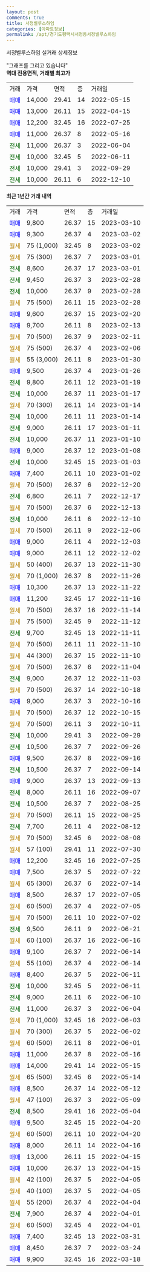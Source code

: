 ```yaml
---
layout: post
comments: true
title: 서정벨루스하임
categories: [아파트정보]
permalink: /apt/경기도평택시서정동서정벨루스하임
---
```


서정벨루스하임 실거래 상세정보

<script type="text/javascript">
  google.charts.load('current', {'packages':['line', 'corechart']});
  google.charts.setOnLoadCallback(drawChart);

  function drawChart() {
    var data = new google.visualization.DataTable();
    data.addColumn('date', '거래일');
    data.addColumn('number', "매매");
    data.addColumn('number', "전세");
    data.addColumn('number', "전매");

    data.addRows([[new Date(Date.parse("2023-03-10")), 9800, null, null], [new Date(Date.parse("2023-03-02")), 9300, null, null], [new Date(Date.parse("2023-03-02")), null, null, null], [new Date(Date.parse("2023-03-01")), null, null, null], [new Date(Date.parse("2023-03-01")), null, 8600, null], [new Date(Date.parse("2023-02-28")), null, 9450, null], [new Date(Date.parse("2023-02-28")), null, 10000, null], [new Date(Date.parse("2023-02-28")), null, null, null], [new Date(Date.parse("2023-02-20")), 9600, null, null], [new Date(Date.parse("2023-02-13")), 9700, null, null], [new Date(Date.parse("2023-02-11")), null, null, null], [new Date(Date.parse("2023-02-06")), null, null, null], [new Date(Date.parse("2023-01-30")), null, null, null], [new Date(Date.parse("2023-01-26")), 9500, null, null], [new Date(Date.parse("2023-01-19")), null, 9800, null], [new Date(Date.parse("2023-01-17")), null, 10000, null], [new Date(Date.parse("2023-01-14")), null, null, null], [new Date(Date.parse("2023-01-14")), null, 10000, null], [new Date(Date.parse("2023-01-11")), null, 9000, null], [new Date(Date.parse("2023-01-10")), null, 10000, null], [new Date(Date.parse("2023-01-08")), 9000, null, null], [new Date(Date.parse("2023-01-03")), null, 10000, null], [new Date(Date.parse("2023-01-02")), 7400, null, null], [new Date(Date.parse("2022-12-20")), null, null, null], [new Date(Date.parse("2022-12-17")), null, 6800, null], [new Date(Date.parse("2022-12-13")), null, null, null], [new Date(Date.parse("2022-12-10")), null, 10000, null], [new Date(Date.parse("2022-12-06")), null, null, null], [new Date(Date.parse("2022-12-03")), 9000, null, null], [new Date(Date.parse("2022-12-02")), 9000, null, null], [new Date(Date.parse("2022-11-30")), null, null, null], [new Date(Date.parse("2022-11-26")), null, null, null], [new Date(Date.parse("2022-11-22")), 10300, null, null], [new Date(Date.parse("2022-11-16")), 11200, null, null], [new Date(Date.parse("2022-11-14")), null, null, null], [new Date(Date.parse("2022-11-12")), null, null, null], [new Date(Date.parse("2022-11-11")), null, 9700, null], [new Date(Date.parse("2022-11-10")), null, null, null], [new Date(Date.parse("2022-11-10")), null, null, null], [new Date(Date.parse("2022-11-04")), null, null, null], [new Date(Date.parse("2022-11-03")), null, 9000, null], [new Date(Date.parse("2022-10-18")), null, null, null], [new Date(Date.parse("2022-10-16")), 9000, null, null], [new Date(Date.parse("2022-10-15")), null, null, null], [new Date(Date.parse("2022-10-11")), null, null, null], [new Date(Date.parse("2022-09-29")), null, 10000, null], [new Date(Date.parse("2022-09-26")), null, 10500, null], [new Date(Date.parse("2022-09-16")), 9500, null, null], [new Date(Date.parse("2022-09-14")), null, 10500, null], [new Date(Date.parse("2022-09-13")), 9000, null, null], [new Date(Date.parse("2022-09-07")), null, 8000, null], [new Date(Date.parse("2022-08-25")), null, 10500, null], [new Date(Date.parse("2022-08-25")), null, null, null], [new Date(Date.parse("2022-08-12")), null, 7700, null], [new Date(Date.parse("2022-08-08")), null, null, null], [new Date(Date.parse("2022-07-30")), null, null, null], [new Date(Date.parse("2022-07-25")), 12200, null, null], [new Date(Date.parse("2022-07-22")), 7500, null, null], [new Date(Date.parse("2022-07-14")), null, null, null], [new Date(Date.parse("2022-07-05")), 8500, null, null], [new Date(Date.parse("2022-07-05")), null, null, null], [new Date(Date.parse("2022-07-02")), null, null, null], [new Date(Date.parse("2022-06-21")), null, 9500, null], [new Date(Date.parse("2022-06-16")), null, null, null], [new Date(Date.parse("2022-06-14")), 9100, null, null], [new Date(Date.parse("2022-06-14")), null, null, null], [new Date(Date.parse("2022-06-11")), 8400, null, null], [new Date(Date.parse("2022-06-11")), null, 10000, null], [new Date(Date.parse("2022-06-10")), null, 9000, null], [new Date(Date.parse("2022-06-04")), null, 11000, null], [new Date(Date.parse("2022-06-03")), null, null, null], [new Date(Date.parse("2022-06-02")), null, null, null], [new Date(Date.parse("2022-06-01")), null, null, null], [new Date(Date.parse("2022-05-16")), 11000, null, null], [new Date(Date.parse("2022-05-15")), 14000, null, null], [new Date(Date.parse("2022-05-14")), null, null, null], [new Date(Date.parse("2022-05-12")), 8500, null, null], [new Date(Date.parse("2022-05-09")), null, null, null], [new Date(Date.parse("2022-05-04")), null, 8500, null], [new Date(Date.parse("2022-04-20")), 9500, null, null], [new Date(Date.parse("2022-04-20")), null, null, null], [new Date(Date.parse("2022-04-16")), 8000, null, null], [new Date(Date.parse("2022-04-15")), 13000, null, null], [new Date(Date.parse("2022-04-15")), 10000, null, null], [new Date(Date.parse("2022-04-05")), null, null, null], [new Date(Date.parse("2022-04-05")), null, null, null], [new Date(Date.parse("2022-04-04")), null, null, null], [new Date(Date.parse("2022-04-01")), null, 7900, null], [new Date(Date.parse("2022-04-01")), null, null, null], [new Date(Date.parse("2022-03-31")), 7400, null, null], [new Date(Date.parse("2022-03-24")), 8450, null, null], [new Date(Date.parse("2022-03-18")), 9900, null, null]]);

    var options = {
      hAxis: {
        format: 'yyyy/MM/dd'
      },    
      lineWidth: 0,
      pointsVisible: true,    
      title: '최근 1년간 유형별 실거래가 분포',
      legend: { position: 'bottom' }
    };

    var formatter = new google.visualization.NumberFormat({pattern:'###,###'} );
    formatter.format(data, 1);
    formatter.format(data, 2);
    
    setTimeout(function() {
        var chart = new google.visualization.LineChart(document.getElementById('columnchart_material'));
        chart.draw(data, (options));
        document.getElementById('loading').style.display = 'none';
    }, 200);
  }
</script>


<div id="loading" style="z-index:20; display: block; margin-left: 0px">"그래프를 그리고 있습니다"</div>
<div id="columnchart_material" style="width: 95%; margin-left: 0px; display: block"></div>
<!-- contents start -->
<b>역대 전용면적, 거래별 최고가</b>
<table class="sortable">
    <tr>
      <td>거래</td>
      <td>가격</td>
      <td>면적</td>
      <td>층</td>
      <td>거래일</td>
    </tr>
        <tr>
          <td><a style="color: blue">매매</a></td>
          <td>14,000</td>
          <td>29.41</td>
          <td>14</td>
          <td>2022-05-15</td>
        </tr>            <tr>
          <td><a style="color: blue">매매</a></td>
          <td>13,000</td>
          <td>26.11</td>
          <td>15</td>
          <td>2022-04-15</td>
        </tr>            <tr>
          <td><a style="color: blue">매매</a></td>
          <td>12,200</td>
          <td>32.45</td>
          <td>16</td>
          <td>2022-07-25</td>
        </tr>            <tr>
          <td><a style="color: blue">매매</a></td>
          <td>11,000</td>
          <td>26.37</td>
          <td>8</td>
          <td>2022-05-16</td>
        </tr>        
        <tr>
              <td><a style="color: darkgreen">전세</a></td>
              <td>11,000</td>
              <td>26.37</td>
              <td>3</td>
              <td>2022-06-04</td>
            </tr>            <tr>
              <td><a style="color: darkgreen">전세</a></td>
              <td>10,000</td>
              <td>32.45</td>
              <td>5</td>
              <td>2022-06-11</td>
            </tr>            <tr>
              <td><a style="color: darkgreen">전세</a></td>
              <td>10,000</td>
              <td>29.41</td>
              <td>3</td>
              <td>2022-09-29</td>
            </tr>            <tr>
              <td><a style="color: darkgreen">전세</a></td>
              <td>10,000</td>
              <td>26.11</td>
              <td>6</td>
              <td>2022-12-10</td>
            </tr>        
    
</table>

<b>최근 1년간 거래 내역</b>

<table class="sortable">
    <tr>
      <td>거래</td>
      <td>가격</td>
      <td>면적</td>
      <td>층</td>
      <td>거래일</td>
    </tr>
    <tr>
      <td><a style="color: blue">매매</a></td>
      <td>9,800</td>
      <td>26.37</td>
      <td>15</td>
      <td>2023-03-10</td>
    </tr>          <tr>
      <td><a style="color: blue">매매</a></td>
      <td>9,300</td>
      <td>26.37</td>
      <td>4</td>
      <td>2023-03-02</td>
    </tr>          <tr>
      <td><a style="color: darkgoldenrod">월세</a></td>
      <td>75 (1,000)</td>
      <td>32.45</td>
      <td>8</td>
      <td>2023-03-02</td>
    </tr>          <tr>
      <td><a style="color: darkgoldenrod">월세</a></td>
      <td>75 (300)</td>
      <td>26.37</td>
      <td>7</td>
      <td>2023-03-01</td>
    </tr>          <tr>
      <td><a style="color: darkgreen">전세</a></td>
      <td>8,600</td>
      <td>26.37</td>
      <td>17</td>
      <td>2023-03-01</td>
    </tr>          <tr>
      <td><a style="color: darkgreen">전세</a></td>
      <td>9,450</td>
      <td>26.37</td>
      <td>3</td>
      <td>2023-02-28</td>
    </tr>          <tr>
      <td><a style="color: darkgreen">전세</a></td>
      <td>10,000</td>
      <td>26.37</td>
      <td>9</td>
      <td>2023-02-28</td>
    </tr>          <tr>
      <td><a style="color: darkgoldenrod">월세</a></td>
      <td>75 (500)</td>
      <td>26.11</td>
      <td>15</td>
      <td>2023-02-28</td>
    </tr>          <tr>
      <td><a style="color: blue">매매</a></td>
      <td>9,600</td>
      <td>26.37</td>
      <td>15</td>
      <td>2023-02-20</td>
    </tr>          <tr>
      <td><a style="color: blue">매매</a></td>
      <td>9,700</td>
      <td>26.11</td>
      <td>8</td>
      <td>2023-02-13</td>
    </tr>          <tr>
      <td><a style="color: darkgoldenrod">월세</a></td>
      <td>70 (500)</td>
      <td>26.37</td>
      <td>9</td>
      <td>2023-02-11</td>
    </tr>          <tr>
      <td><a style="color: darkgoldenrod">월세</a></td>
      <td>75 (500)</td>
      <td>26.37</td>
      <td>4</td>
      <td>2023-02-06</td>
    </tr>          <tr>
      <td><a style="color: darkgoldenrod">월세</a></td>
      <td>55 (3,000)</td>
      <td>26.11</td>
      <td>8</td>
      <td>2023-01-30</td>
    </tr>          <tr>
      <td><a style="color: blue">매매</a></td>
      <td>9,500</td>
      <td>26.37</td>
      <td>4</td>
      <td>2023-01-26</td>
    </tr>          <tr>
      <td><a style="color: darkgreen">전세</a></td>
      <td>9,800</td>
      <td>26.11</td>
      <td>12</td>
      <td>2023-01-19</td>
    </tr>          <tr>
      <td><a style="color: darkgreen">전세</a></td>
      <td>10,000</td>
      <td>26.37</td>
      <td>11</td>
      <td>2023-01-17</td>
    </tr>          <tr>
      <td><a style="color: darkgoldenrod">월세</a></td>
      <td>70 (300)</td>
      <td>26.11</td>
      <td>14</td>
      <td>2023-01-14</td>
    </tr>          <tr>
      <td><a style="color: darkgreen">전세</a></td>
      <td>10,000</td>
      <td>26.11</td>
      <td>11</td>
      <td>2023-01-14</td>
    </tr>          <tr>
      <td><a style="color: darkgreen">전세</a></td>
      <td>9,000</td>
      <td>26.11</td>
      <td>17</td>
      <td>2023-01-11</td>
    </tr>          <tr>
      <td><a style="color: darkgreen">전세</a></td>
      <td>10,000</td>
      <td>26.37</td>
      <td>11</td>
      <td>2023-01-10</td>
    </tr>          <tr>
      <td><a style="color: blue">매매</a></td>
      <td>9,000</td>
      <td>26.37</td>
      <td>12</td>
      <td>2023-01-08</td>
    </tr>          <tr>
      <td><a style="color: darkgreen">전세</a></td>
      <td>10,000</td>
      <td>32.45</td>
      <td>15</td>
      <td>2023-01-03</td>
    </tr>          <tr>
      <td><a style="color: blue">매매</a></td>
      <td>7,400</td>
      <td>26.11</td>
      <td>10</td>
      <td>2023-01-02</td>
    </tr>          <tr>
      <td><a style="color: darkgoldenrod">월세</a></td>
      <td>70 (500)</td>
      <td>26.37</td>
      <td>6</td>
      <td>2022-12-20</td>
    </tr>          <tr>
      <td><a style="color: darkgreen">전세</a></td>
      <td>6,800</td>
      <td>26.11</td>
      <td>7</td>
      <td>2022-12-17</td>
    </tr>          <tr>
      <td><a style="color: darkgoldenrod">월세</a></td>
      <td>70 (500)</td>
      <td>26.37</td>
      <td>6</td>
      <td>2022-12-13</td>
    </tr>          <tr>
      <td><a style="color: darkgreen">전세</a></td>
      <td>10,000</td>
      <td>26.11</td>
      <td>6</td>
      <td>2022-12-10</td>
    </tr>          <tr>
      <td><a style="color: darkgoldenrod">월세</a></td>
      <td>70 (500)</td>
      <td>26.11</td>
      <td>9</td>
      <td>2022-12-06</td>
    </tr>          <tr>
      <td><a style="color: blue">매매</a></td>
      <td>9,000</td>
      <td>26.11</td>
      <td>4</td>
      <td>2022-12-03</td>
    </tr>          <tr>
      <td><a style="color: blue">매매</a></td>
      <td>9,000</td>
      <td>26.11</td>
      <td>12</td>
      <td>2022-12-02</td>
    </tr>          <tr>
      <td><a style="color: darkgoldenrod">월세</a></td>
      <td>50 (400)</td>
      <td>26.37</td>
      <td>13</td>
      <td>2022-11-30</td>
    </tr>          <tr>
      <td><a style="color: darkgoldenrod">월세</a></td>
      <td>70 (1,000)</td>
      <td>26.37</td>
      <td>8</td>
      <td>2022-11-26</td>
    </tr>          <tr>
      <td><a style="color: blue">매매</a></td>
      <td>10,300</td>
      <td>26.37</td>
      <td>13</td>
      <td>2022-11-22</td>
    </tr>          <tr>
      <td><a style="color: blue">매매</a></td>
      <td>11,200</td>
      <td>32.45</td>
      <td>17</td>
      <td>2022-11-16</td>
    </tr>          <tr>
      <td><a style="color: darkgoldenrod">월세</a></td>
      <td>70 (500)</td>
      <td>26.37</td>
      <td>16</td>
      <td>2022-11-14</td>
    </tr>          <tr>
      <td><a style="color: darkgoldenrod">월세</a></td>
      <td>75 (500)</td>
      <td>32.45</td>
      <td>9</td>
      <td>2022-11-12</td>
    </tr>          <tr>
      <td><a style="color: darkgreen">전세</a></td>
      <td>9,700</td>
      <td>32.45</td>
      <td>13</td>
      <td>2022-11-11</td>
    </tr>          <tr>
      <td><a style="color: darkgoldenrod">월세</a></td>
      <td>70 (500)</td>
      <td>26.11</td>
      <td>11</td>
      <td>2022-11-10</td>
    </tr>          <tr>
      <td><a style="color: darkgoldenrod">월세</a></td>
      <td>44 (300)</td>
      <td>26.37</td>
      <td>15</td>
      <td>2022-11-10</td>
    </tr>          <tr>
      <td><a style="color: darkgoldenrod">월세</a></td>
      <td>70 (500)</td>
      <td>26.37</td>
      <td>6</td>
      <td>2022-11-04</td>
    </tr>          <tr>
      <td><a style="color: darkgreen">전세</a></td>
      <td>9,000</td>
      <td>26.37</td>
      <td>12</td>
      <td>2022-11-03</td>
    </tr>          <tr>
      <td><a style="color: darkgoldenrod">월세</a></td>
      <td>70 (500)</td>
      <td>26.37</td>
      <td>14</td>
      <td>2022-10-18</td>
    </tr>          <tr>
      <td><a style="color: blue">매매</a></td>
      <td>9,000</td>
      <td>26.37</td>
      <td>3</td>
      <td>2022-10-16</td>
    </tr>          <tr>
      <td><a style="color: darkgoldenrod">월세</a></td>
      <td>70 (500)</td>
      <td>26.37</td>
      <td>12</td>
      <td>2022-10-15</td>
    </tr>          <tr>
      <td><a style="color: darkgoldenrod">월세</a></td>
      <td>70 (500)</td>
      <td>26.11</td>
      <td>3</td>
      <td>2022-10-11</td>
    </tr>          <tr>
      <td><a style="color: darkgreen">전세</a></td>
      <td>10,000</td>
      <td>29.41</td>
      <td>3</td>
      <td>2022-09-29</td>
    </tr>          <tr>
      <td><a style="color: darkgreen">전세</a></td>
      <td>10,500</td>
      <td>26.37</td>
      <td>7</td>
      <td>2022-09-26</td>
    </tr>          <tr>
      <td><a style="color: blue">매매</a></td>
      <td>9,500</td>
      <td>26.37</td>
      <td>8</td>
      <td>2022-09-16</td>
    </tr>          <tr>
      <td><a style="color: darkgreen">전세</a></td>
      <td>10,500</td>
      <td>26.37</td>
      <td>7</td>
      <td>2022-09-14</td>
    </tr>          <tr>
      <td><a style="color: blue">매매</a></td>
      <td>9,000</td>
      <td>26.37</td>
      <td>13</td>
      <td>2022-09-13</td>
    </tr>          <tr>
      <td><a style="color: darkgreen">전세</a></td>
      <td>8,000</td>
      <td>26.11</td>
      <td>16</td>
      <td>2022-09-07</td>
    </tr>          <tr>
      <td><a style="color: darkgreen">전세</a></td>
      <td>10,500</td>
      <td>26.37</td>
      <td>7</td>
      <td>2022-08-25</td>
    </tr>          <tr>
      <td><a style="color: darkgoldenrod">월세</a></td>
      <td>70 (500)</td>
      <td>26.11</td>
      <td>15</td>
      <td>2022-08-25</td>
    </tr>          <tr>
      <td><a style="color: darkgreen">전세</a></td>
      <td>7,700</td>
      <td>26.11</td>
      <td>4</td>
      <td>2022-08-12</td>
    </tr>          <tr>
      <td><a style="color: darkgoldenrod">월세</a></td>
      <td>70 (500)</td>
      <td>32.45</td>
      <td>6</td>
      <td>2022-08-08</td>
    </tr>          <tr>
      <td><a style="color: darkgoldenrod">월세</a></td>
      <td>57 (100)</td>
      <td>29.41</td>
      <td>11</td>
      <td>2022-07-30</td>
    </tr>          <tr>
      <td><a style="color: blue">매매</a></td>
      <td>12,200</td>
      <td>32.45</td>
      <td>16</td>
      <td>2022-07-25</td>
    </tr>          <tr>
      <td><a style="color: blue">매매</a></td>
      <td>7,500</td>
      <td>26.37</td>
      <td>5</td>
      <td>2022-07-22</td>
    </tr>          <tr>
      <td><a style="color: darkgoldenrod">월세</a></td>
      <td>65 (300)</td>
      <td>26.37</td>
      <td>6</td>
      <td>2022-07-14</td>
    </tr>          <tr>
      <td><a style="color: blue">매매</a></td>
      <td>8,500</td>
      <td>26.37</td>
      <td>17</td>
      <td>2022-07-05</td>
    </tr>          <tr>
      <td><a style="color: darkgoldenrod">월세</a></td>
      <td>60 (500)</td>
      <td>26.37</td>
      <td>4</td>
      <td>2022-07-05</td>
    </tr>          <tr>
      <td><a style="color: darkgoldenrod">월세</a></td>
      <td>70 (500)</td>
      <td>26.11</td>
      <td>10</td>
      <td>2022-07-02</td>
    </tr>          <tr>
      <td><a style="color: darkgreen">전세</a></td>
      <td>9,500</td>
      <td>26.11</td>
      <td>9</td>
      <td>2022-06-21</td>
    </tr>          <tr>
      <td><a style="color: darkgoldenrod">월세</a></td>
      <td>60 (100)</td>
      <td>26.37</td>
      <td>16</td>
      <td>2022-06-16</td>
    </tr>          <tr>
      <td><a style="color: blue">매매</a></td>
      <td>9,100</td>
      <td>26.37</td>
      <td>7</td>
      <td>2022-06-14</td>
    </tr>          <tr>
      <td><a style="color: darkgoldenrod">월세</a></td>
      <td>55 (100)</td>
      <td>26.37</td>
      <td>4</td>
      <td>2022-06-14</td>
    </tr>          <tr>
      <td><a style="color: blue">매매</a></td>
      <td>8,400</td>
      <td>26.37</td>
      <td>5</td>
      <td>2022-06-11</td>
    </tr>          <tr>
      <td><a style="color: darkgreen">전세</a></td>
      <td>10,000</td>
      <td>32.45</td>
      <td>5</td>
      <td>2022-06-11</td>
    </tr>          <tr>
      <td><a style="color: darkgreen">전세</a></td>
      <td>9,000</td>
      <td>26.11</td>
      <td>6</td>
      <td>2022-06-10</td>
    </tr>          <tr>
      <td><a style="color: darkgreen">전세</a></td>
      <td>11,000</td>
      <td>26.37</td>
      <td>3</td>
      <td>2022-06-04</td>
    </tr>          <tr>
      <td><a style="color: darkgoldenrod">월세</a></td>
      <td>70 (1,000)</td>
      <td>32.45</td>
      <td>16</td>
      <td>2022-06-03</td>
    </tr>          <tr>
      <td><a style="color: darkgoldenrod">월세</a></td>
      <td>70 (300)</td>
      <td>26.37</td>
      <td>5</td>
      <td>2022-06-02</td>
    </tr>          <tr>
      <td><a style="color: darkgoldenrod">월세</a></td>
      <td>60 (500)</td>
      <td>26.11</td>
      <td>8</td>
      <td>2022-06-01</td>
    </tr>          <tr>
      <td><a style="color: blue">매매</a></td>
      <td>11,000</td>
      <td>26.37</td>
      <td>8</td>
      <td>2022-05-16</td>
    </tr>          <tr>
      <td><a style="color: blue">매매</a></td>
      <td>14,000</td>
      <td>29.41</td>
      <td>14</td>
      <td>2022-05-15</td>
    </tr>          <tr>
      <td><a style="color: darkgoldenrod">월세</a></td>
      <td>65 (500)</td>
      <td>32.45</td>
      <td>6</td>
      <td>2022-05-14</td>
    </tr>          <tr>
      <td><a style="color: blue">매매</a></td>
      <td>8,500</td>
      <td>26.37</td>
      <td>14</td>
      <td>2022-05-12</td>
    </tr>          <tr>
      <td><a style="color: darkgoldenrod">월세</a></td>
      <td>47 (100)</td>
      <td>26.37</td>
      <td>3</td>
      <td>2022-05-09</td>
    </tr>          <tr>
      <td><a style="color: darkgreen">전세</a></td>
      <td>8,500</td>
      <td>29.41</td>
      <td>16</td>
      <td>2022-05-04</td>
    </tr>          <tr>
      <td><a style="color: blue">매매</a></td>
      <td>9,500</td>
      <td>32.45</td>
      <td>15</td>
      <td>2022-04-20</td>
    </tr>          <tr>
      <td><a style="color: darkgoldenrod">월세</a></td>
      <td>60 (500)</td>
      <td>26.11</td>
      <td>10</td>
      <td>2022-04-20</td>
    </tr>          <tr>
      <td><a style="color: blue">매매</a></td>
      <td>8,000</td>
      <td>26.11</td>
      <td>14</td>
      <td>2022-04-16</td>
    </tr>          <tr>
      <td><a style="color: blue">매매</a></td>
      <td>13,000</td>
      <td>26.11</td>
      <td>15</td>
      <td>2022-04-15</td>
    </tr>          <tr>
      <td><a style="color: blue">매매</a></td>
      <td>10,000</td>
      <td>26.37</td>
      <td>13</td>
      <td>2022-04-15</td>
    </tr>          <tr>
      <td><a style="color: darkgoldenrod">월세</a></td>
      <td>42 (100)</td>
      <td>26.37</td>
      <td>5</td>
      <td>2022-04-05</td>
    </tr>          <tr>
      <td><a style="color: darkgoldenrod">월세</a></td>
      <td>40 (100)</td>
      <td>26.37</td>
      <td>5</td>
      <td>2022-04-05</td>
    </tr>          <tr>
      <td><a style="color: darkgoldenrod">월세</a></td>
      <td>55 (200)</td>
      <td>26.37</td>
      <td>4</td>
      <td>2022-04-04</td>
    </tr>          <tr>
      <td><a style="color: darkgreen">전세</a></td>
      <td>7,900</td>
      <td>26.37</td>
      <td>4</td>
      <td>2022-04-01</td>
    </tr>          <tr>
      <td><a style="color: darkgoldenrod">월세</a></td>
      <td>60 (500)</td>
      <td>32.45</td>
      <td>4</td>
      <td>2022-04-01</td>
    </tr>          <tr>
      <td><a style="color: blue">매매</a></td>
      <td>7,400</td>
      <td>32.45</td>
      <td>13</td>
      <td>2022-03-31</td>
    </tr>          <tr>
      <td><a style="color: blue">매매</a></td>
      <td>8,450</td>
      <td>26.37</td>
      <td>7</td>
      <td>2022-03-24</td>
    </tr>          <tr>
      <td><a style="color: blue">매매</a></td>
      <td>9,900</td>
      <td>32.45</td>
      <td>16</td>
      <td>2022-03-18</td>
    </tr>      </table>
<!-- contents end -->    

